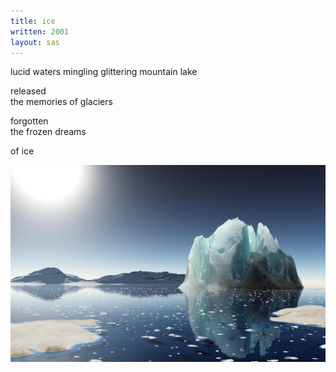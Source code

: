 ```yaml
---
title: ice
written: 2001
layout: sas
---
```


<div class="poem">
lucid waters mingling  
glittering mountain lake

released  
the memories of glaciers

forgotten  
the frozen dreams

of ice
</div>

![Mountain lake](/assets/images/sunshad/melting-ice.jpg "Mountain lake")
